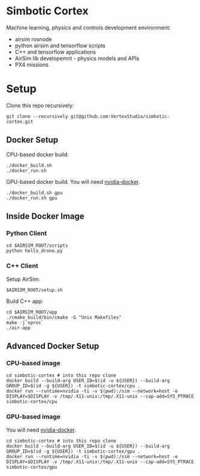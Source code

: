 # Simbotic Cortex

Machine learning, physics and controls development environment:

- airsim rosnode
- python airsim and tensorflow scripts
- C++ and tensorflow applications
- AirSim lib developemnt - physics models and APIs
- PX4 missions


# Setup

Clone this repo recursively:
```
git clone --recursively git@github.com:VertexStudio/simbotic-cortex.git
```

## Docker Setup

CPU-based docker build:
```
./docker_build.sh
./docker_run.sh
```

GPU-based docker build.
You will need [nvidia-docker](https://github.com/NVIDIA/nvidia-docker).
```
./docker_build.sh gpu
./docker_run.sh gpu
```

## Inside Docker Image


### Python Client

```
cd $AIRSIM_ROOT/scripts
python hello_drone.py
```

### C++ Client

Setup AirSim:
```
$AIRSIM_ROOT/setup.sh
```

Build C++ app:
```
cd $AIRSIM_ROOT/app
./cmake_build/bin/cmake -G "Unix Makefiles"
make -j`nproc`
./air-app
```

## Advanced Docker Setup

### CPU-based image
```
cd simbotic-cortex # into this repo clone
docker build --build-arg USER_ID=$(id -u ${USER}) --build-arg GROUP_ID=$(id -g ${USER}) -t simbotic-cortex/cpu .
docker run --runtime=nvidia -ti -v $(pwd):/sim --network=host -e DISPLAY=$DISPLAY -v /tmp/.X11-unix:/tmp/.X11-unix --cap-add=SYS_PTRACE simbotic-cortex/cpu
```

### GPU-based image
You will need [nvidia-docker](https://github.com/NVIDIA/nvidia-docker).
```
cd simbotic-cortex # into this repo clone
docker build --build-arg USER_ID=$(id -u ${USER}) --build-arg GROUP_ID=$(id -g ${USER}) -t simbotic-cortex/gpu .
docker run --runtime=nvidia -ti -v $(pwd):/sim --network=host -e DISPLAY=$DISPLAY -v /tmp/.X11-unix:/tmp/.X11-unix --cap-add=SYS_PTRACE simbotic-cortex/gpu
```

